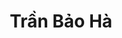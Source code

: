 ---
layout: album_gallery
resource: instagram
title: "Trần Bảo Hà"
description: "Instagram albums of Trần Bảo Hà</br>. Username: baohatran704"
active: gallery
images:
- image_path: /baohatran704/-1/20181206_132739_47582018_473690096371179_8235723898226246817_n.jpg
  gallery-folder: /gallery/baohatran704/-1/
  gallery-name: -1
  gallery-date: April 2025
- image_path: /baohatran704/0/20230906_134247_375539749_1007379750689745_7945130440840664335_n.jpg
  gallery-folder: /gallery/baohatran704/0/
  gallery-name: 0
  gallery-date: April 2025
- image_path: /baohatran704/1/20210805_185746_230829051_1958176414358029_9008015356587238793_n.jpg
  gallery-folder: /gallery/baohatran704/1/
  gallery-name: 1
  gallery-date: April 2025
- image_path: /baohatran704/2/20200425_171442_94174456_1115499645472665_814078701669924150_n.jpg
  gallery-folder: /gallery/baohatran704/2/
  gallery-name: 2
  gallery-date: April 2025
- image_path: /baohatran704/3/20190624_104641_64988967_2442007756028068_1317267639961269148_n.jpg
  gallery-folder: /gallery/baohatran704/3/
  gallery-name: 3
  gallery-date: April 2025
- image_path: /baohatran704/4/20191127_144136_75284456_745319269310607_2783679523508300162_n.jpg
  gallery-folder: /gallery/baohatran704/4/
  gallery-name: 4
  gallery-date: April 2025
- image_path: /baohatran704/5/20220526_105055_283736972_334944002070782_2051817090326859484_n.jpg
  gallery-folder: /gallery/baohatran704/5/
  gallery-name: 5
  gallery-date: April 2025
- image_path: /baohatran704/6/20231027_140118_395473952_661540886045058_1847492750642967439_n.jpg
  gallery-folder: /gallery/baohatran704/6/
  gallery-name: 6
  gallery-date: April 2025
- image_path: /baohatran704/7/20200313_095310_89594517_203493820876053_6300559439902283184_n.jpg
  gallery-folder: /gallery/baohatran704/7/
  gallery-name: 7
  gallery-date: April 2025
---